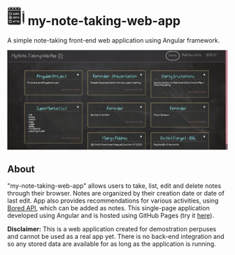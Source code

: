 # <img src="https://github.com/p17griv/my-note-taking-web-app/blob/main/src/assets/logo.png" alt="Application - Logo" width="40"/> my-note-taking-web-app
A simple note-taking front-end web application using Angular framework.

![Application - Home Page](https://github.com/p17griv/my-note-taking-web-app/blob/main/img/app-home-page.png)

## About
"my-note-taking-web-app" allows users to take, list, edit and delete notes through their browser. Notes are organized by their creation date or date of last edit. App also provides recommendations for various activities, using [Bored API](https://www.boredapi.com/), which can be added as notes. This single-page application developed using Angular and is hosted using GitHub Pages (try it [here](https://p17griv.github.io/my-note-taking-web-app/)).

**Disclaimer:** This is a web application created for demostration perpuses and cannot be used as a real app yet. There is no back-end integration and so any stored data are available for as long as the application is running.
